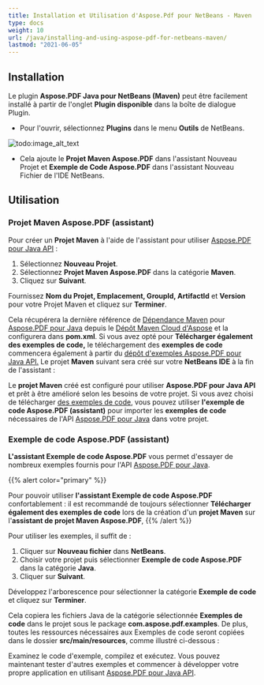 ```yaml
---
title: Installation et Utilisation d'Aspose.Pdf pour NetBeans - Maven
type: docs
weight: 10
url: /java/installing-and-using-aspose-pdf-for-netbeans-maven/
lastmod: "2021-06-05"
---
```


## Installation

Le plugin **Aspose.PDF Java pour NetBeans (Maven)** peut être facilement installé à partir de l'onglet **Plugin disponible** dans la boîte de dialogue Plugin.

- Pour l'ouvrir, sélectionnez **Plugins** dans le menu **Outils** de NetBeans.

![todo:image_alt_text](installing-and-using-aspose-pdf-for-netbeans-maven_1.png)

- Cela ajoute le **Projet Maven Aspose.PDF** dans l'assistant Nouveau Projet et **Exemple de Code Aspose.PDF** dans l'assistant Nouveau Fichier de l'IDE NetBeans.

## Utilisation

### Projet Maven Aspose.PDF (assistant)

Pour créer un **Projet Maven** à l'aide de l'assistant pour utiliser [Aspose.PDF pour Java API](http://www.aspose.com/java/pdf-component.aspx) :

1. Sélectionnez **Nouveau Projet**.
2. Sélectionnez **Projet Maven Aspose.PDF** dans la catégorie **Maven**.
3. Cliquez sur **Suivant**.

Fournissez **Nom du Projet, Emplacement, GroupId, ArtifactId** et **Version** pour votre Projet Maven et cliquez sur **Terminer**.

Cela récupérera la dernière référence de [Dépendance Maven](http://maven.aspose.com/repository/ext-release-local/com/aspose/aspose-pdf/) pour [Aspose.PDF pour Java](http://www.aspose.com/java/pdf-component.aspx) depuis le [Dépôt Maven Cloud d'Aspose](https://repository.aspose.com/webapp/#/artifacts/browse/tree/General/repo) et la configurera dans **pom.xml**.
 Si vous avez opté pour **Télécharger également des exemples de code,** le téléchargement des **exemples de code** commencera également à partir du [dépôt d'exemples Aspose.PDF pour Java API.](https://github.com/aspose-pdf/Aspose.PDF-for-Java/tree/master/Examples) Le projet **Maven** suivant sera créé sur votre **NetBeans IDE** à la fin de l'assistant :

Le **projet Maven** créé est configuré pour utiliser **Aspose.PDF pour Java API** et prêt à être amélioré selon les besoins de votre projet. Si vous avez choisi de télécharger [des exemples de code](https://github.com/aspose-pdf/Aspose.PDF-for-Java/tree/master/Examples), vous pouvez utiliser **l'exemple de code Aspose.PDF (assistant)** pour importer les **exemples de code** nécessaires de l'API [Aspose.PDF pour Java](http://www.aspose.com/java/pdf-component.aspx) dans votre projet.

### Exemple de code Aspose.PDF (assistant)

**L'assistant Exemple de code Aspose.PDF** vous permet d'essayer de nombreux exemples fournis pour l'API [Aspose.PDF pour Java](http://www.aspose.com/java/pdf-component.aspx).

{{% alert color="primary" %}}

Pour pouvoir utiliser **l'assistant Exemple de code Aspose.PDF** confortablement : il est recommandé de toujours sélectionner **Télécharger également des exemples de code** lors de la création d'un **projet Maven** sur l'**assistant de projet Maven Aspose.PDF**,
{{% /alert %}}

Pour utiliser les exemples, il suffit de :

1. Cliquer sur **Nouveau fichier** dans **NetBeans**.
2. Choisir votre projet puis sélectionner **Exemple de code Aspose.PDF** dans la catégorie **Java**.
3. Cliquer sur **Suivant**.

Développez l'arborescence pour sélectionner la catégorie **Exemple de code** et cliquez sur **Terminer**.

Cela copiera les fichiers Java de la catégorie sélectionnée **Exemples de code** dans le projet sous le package **com.aspose.pdf.examples**. De plus, toutes les ressources nécessaires aux Exemples de code seront copiées dans le dossier **src/main/resources**, comme illustré ci-dessous :

Examinez le code d'exemple, compilez et exécutez.
Vous pouvez maintenant tester d'autres exemples et commencer à développer votre propre application en utilisant [Aspose.PDF pour Java API](http://www.aspose.com/java/pdf-component.aspx).